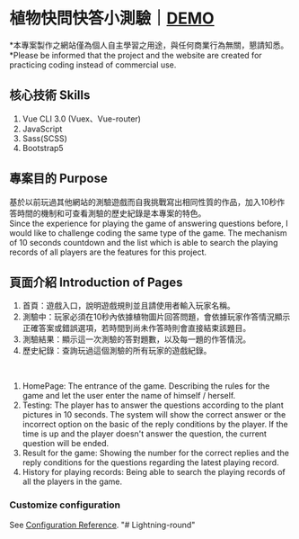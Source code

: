 # 植物快問快答小測驗｜[DEMO](https://annie794922.github.io/Lightning-round/)

*本專案製作之網站僅為個人自主學習之用途，與任何商業行為無關，懇請知悉。<br />
*Please be informed that the project and the website are created for practicing coding instead of commercial use.

## 核心技術 Skills

1. Vue CLI 3.0 (Vuex、Vue-router)
2. JavaScript
3. Sass(SCSS)
4. Bootstrap5

## 專案目的 Purpose

基於以前玩過其他網站的測驗遊戲而自我挑戰寫出相同性質的作品，加入10秒作答時間的機制和可查看測驗的歷史紀錄是本專案的特色。<br />
Since the experience for playing the game of answering questions before, I would like to challenge coding the same type of the game. The mechanism of 10 seconds countdown and the list which is able to search the playing records of all players are the features for this project.

## 頁面介紹 Introduction of Pages

1. 首頁：遊戲入口，說明遊戲規則並且請使用者輸入玩家名稱。
2. 測驗中：玩家必須在10秒內依據植物圖片回答問題，會依據玩家作答情況顯示正確答案或錯誤選項，若時間到尚未作答時則會直接結束該題目。
3. 測驗結果：顯示這一次測驗的答對題數，以及每一題的作答情況。
4. 歷史紀錄：查詢玩過這個測驗的所有玩家的遊戲紀錄。

<br />

1. HomePage: The entrance of the game. Describing the rules for the game and let the user enter the name of himself / herself.
2. Testing: The player has to answer the questions according to the plant pictures in 10 seconds. The system will show the correct answer or the incorrect option on the basic of the reply conditions by the player. If the time is up and the player doesn't answer the question, the current question will be ended.
3. Result for the game: Showing the number for the correct replies and the reply conditions for the questions regarding the latest playing record.
4. History for playing records: Being able to search the playing records of all the players in the game.

### Customize configuration
See [Configuration Reference](https://cli.vuejs.org/config/).
"# Lightning-round" 
